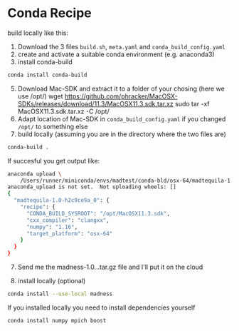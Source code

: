 # Conda Recipe
build locally like this:  
1. Download the 3 files `build.sh`, `meta.yaml` and `conda_build_config.yaml` 
2. create and activate a suitable conda environment (e.g. anaconda3)
3. install conda-build 
```bash
conda install conda-build
```
5. Download Mac-SDK and extract it to a folder of your chosing (here we use /opt/)
wget https://github.com/phracker/MacOSX-SDKs/releases/download/11.3/MacOSX11.3.sdk.tar.xz
sudo tar -xf MacOSX11.3.sdk.tar.xz -C /opt/
6. Adapt location of Mac-SDK in `conda_build_config.yaml` if you changed `/opt/` to something else
4. build locally (assuming you are in the directory where the two files are)
```bash
conda-build .
```

If succesful you get output like:
```bash
anaconda upload \
    /Users/runner/miniconda/envs/madtest/conda-bld/osx-64/madtequila-1.0-h2c9ce9a_0.tar.bz2
anaconda_upload is not set.  Not uploading wheels: []
{
  "madtequila-1.0-h2c9ce9a_0": {
    "recipe": {
      "CONDA_BUILD_SYSROOT": "/opt/MacOSX11.3.sdk",
      "cxx_compiler": "clangxx",
      "numpy": "1.16",
      "target_platform": "osx-64"
    }
  }
}
```

7. Send me the madness-1.0...tar.gz file and I'll put it on the cloud

6. install locally (optional) 
```bash
conda install --use-local madness
```
If you installed locally you need to install dependencies yourself
```bash
conda install numpy mpich boost
```
